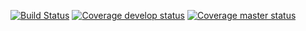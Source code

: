 [![Build Status](https://secure.travis-ci.org/mokevnin/coursify.png?branch=develop)](http://travis-ci.org/mokevnin/coursify)
[![Coverage develop status](https://coveralls.io/repos/mokevnin/coursify/badge.png?branch=develop)](https://coveralls.io/r/mokevnin/coursify/)
[![Coverage master status](https://coveralls.io/repos/mokevnin/coursify/badge.png?branch=master)](https://coveralls.io/r/mokevnin/coursify/)
